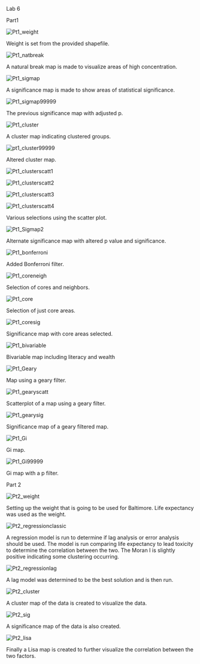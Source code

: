 <p>Lab 6</p>
<p>Part1</p>
<p><img alt="Pt1_weight" src="https://i.imgur.com/NzbDcJP.png"></p>
<p>Weight is set from the provided shapefile.</p>
<p><img alt="Pt1_natbreak" src="https://i.imgur.com/uCqHNwd.png"></p>
<p>A natural break map is made to visualize areas of high concentration.</p>
<p><img alt="Pt1_sigmap" src="https://i.imgur.com/Tr4fKW0.png"></p>
<p>A significance map is made to show areas of statistical significance.</p>
<p><img alt="Pt1_sigmap99999" src="https://i.imgur.com/fRHQZkG.png"></p>
<p>The previous significance map with adjusted p.</p>
<p><img alt="Pt1_cluster" src="https://i.imgur.com/XPgXSMe.png"></p>
<p>A cluster map indicating clustered groups.</p>
<p><img alt="pt1_cluster99999" src="https://i.imgur.com/F0nuxEN.png"></p>
<p>Altered cluster map.</p>
<p><img alt="Pt1_clusterscatt1" src="https://i.imgur.com/4W0aqdU.png"></p>
<p><img alt="Pt1_clusterscatt2" src="https://i.imgur.com/HLelS9B.png"></p>
<p><img alt="Pt1_clusterscatt3" src="https://i.imgur.com/Dy1DTD0.png"></p>
<p><img alt="Pt1_clusterscatt4" src="https://i.imgur.com/SLVWPO6.png"></p>
<p>Various selections using the scatter plot.</p>
<p><img alt="Pt1_Sigmap2" src="https://i.imgur.com/AchS8XH.png"></p>
<p>Alternate significance map with altered p value and significance.</p>
<p><img alt="Pt1_bonferroni" src="https://i.imgur.com/QQZOPN7.png"></p>
<p>Added Bonferroni filter.</p>
<p><img alt="Pt1_coreneigh" src="https://i.imgur.com/si4QHri.png"></p>
<p>Selection of cores and neighbors.</p>
<p><img alt="Pt1_core" src="https://i.imgur.com/Xkp9vFj.png"></p>
<p>Selection of just core areas.</p>
<p><img alt="Pt1_coresig" src="https://i.imgur.com/T9s62nD.png"></p>
<p>Significance map with core areas selected.</p>
<p><img alt="Pt1_bivariable" src="https://i.imgur.com/f8N6IQt.png"></p>
<p>Bivariable map including literacy and wealth</p>
<p><img alt="Pt1_Geary" src="https://i.imgur.com/XAWa5gI.png"></p>
<p>Map using a geary filter.</p>
<p><img alt="Pt1_gearyscatt" src="https://i.imgur.com/8WmJ9Ov.png"></p>
<p>Scatterplot of a map using a geary filter.</p>
<p><img alt="Pt1_gearysig" src="https://i.imgur.com/AoNiGWb.png"></p>
<p>Significance map of a geary filtered map.</p>
<p><img alt="Pt1_Gi" src="https://i.imgur.com/bU7M5sB.png"></p>
<p>Gi map.</p>
<p><img alt="Pt1_Gi99999" src="https://i.imgur.com/ORbSVq4.png"></p>
<p>Gi map with a p filter.</p>
<p>Part 2</p>
<p><img alt="Pt2_weight" src="https://i.imgur.com/bXDeCde.png"></p>
<p>Setting up the weight that is going to be used for Baltimore. Life expectancy was used as the weight.</p>
<p><img alt="Pt2_regressionclassic" src="https://i.imgur.com/7woaJpG.png"></p>
<p>A regression model is run to determine if lag analysis or error analysis should be used. The model is run comparing life expectancy to lead toxicity to determine the correlation between the two. The Moran I is slightly positive indicating some clustering occurring.</p>
<p><img alt="Pt2_regressionlag" src="https://i.imgur.com/q8ba5Sr.png"></p>
<p>A lag model was determined to be the best solution and is then run.</p>
<p><img alt="Pt2_cluster" src="https://i.imgur.com/I4aNKuj.png"></p>
<p>A cluster map of the data is created to visualize the data.</p>
<p><img alt="Pt2_sig" src="https://i.imgur.com/3YOdO2H.png"></p>
<p>A significance map of the data is also created.</p>
<p><img alt="Pt2_lisa" src="https://i.imgur.com/aQpKSKu.png"></p>
<p>Finally a Lisa map is created to further visualize the correlation between the two factors.</p></body>
</html>
